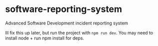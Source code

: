 # software-reporting-system

Advanced Software Development incident reporting system

Ill fix this up later, but run the project with `npm run dev`. You may need to install node + run npm install for deps.
